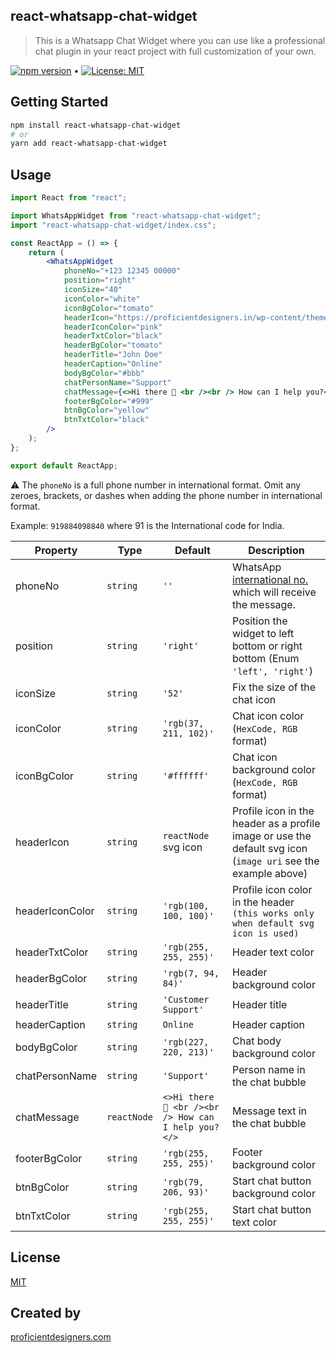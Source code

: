 ## react-whatsapp-chat-widget

> This is a Whatsapp Chat Widget where you can use like a professional chat plugin in your react project with full customization of your own.

[![npm version](https://badge.fury.io/js/react-whatsapp-chat-widget.svg)](https://www.npmjs.com/package/react-whatsapp-chat-widget) &bull; [![License: MIT](https://img.shields.io/badge/License-MIT-yellow.svg)](https://github.com/proficientdesigners/react-whatsapp-chat-widget/blob/master/LICENSE)

## Getting Started

```bash
npm install react-whatsapp-chat-widget
# or
yarn add react-whatsapp-chat-widget
```

## Usage

```jsx
import React from "react";

import WhatsAppWidget from "react-whatsapp-chat-widget";
import "react-whatsapp-chat-widget/index.css";

const ReactApp = () => {
	return (
		<WhatsAppWidget
			phoneNo="+123 12345 00000"
			position="right"
			iconSize="40"
			iconColor="white"
			iconBgColor="tomato"
			headerIcon="https://proficientdesigners.in/wp-content/themes/pd/img/logo-new.png"
			headerIconColor="pink"
			headerTxtColor="black"
			headerBgColor="tomato"
			headerTitle="John Doe"
			headerCaption="Online"
			bodyBgColor="#bbb"
			chatPersonName="Support"
			chatMessage={<>Hi there 👋 <br /><br /> How can I help you?</>}
			footerBgColor="#999"
			btnBgColor="yellow"
			btnTxtColor="black"
		/>
	);
};

export default ReactApp;
```

⚠️ The `phoneNo` is a full phone number in international format. Omit any zeroes, brackets, or dashes when adding the phone number in international format.

Example: `919884098840` where 91 is the International code for India.


| Property        | Type        | Default                                            | Description                                                                                                                                      |
| --------------- | ----------- | -------------------------------------------------- | ------------------------------------------------------------------------------------------------------------------------------------------------ |
| phoneNo         | `string`    | `''`                                               | WhatsApp [international no.](https://faq.whatsapp.com/general/contacts/how-to-add-an-international-phone-number) which will receive the message. |
| position        | `string`    | `'right'`                                          | Position the widget to left bottom or right bottom (Enum `'left', 'right'`)                                                                      |
| iconSize        | `string`    | `'52'`                                             | Fix the size of the chat icon                                                                                                                    |
| iconColor       | `string`    | `'rgb(37, 211, 102)'`                              | Chat icon color (`HexCode, RGB` format)                                                                                                          |
| iconBgColor     | `string`    | `'#ffffff'`                                        | Chat icon background color (`HexCode, RGB` format)                                                                                               |
| headerIcon      | `string`    | `reactNode` svg icon                               | Profile icon in the header as a profile image or use the default svg icon (`image uri` see the example above)                                    |
| headerIconColor | `string`    | `'rgb(100, 100, 100)'`                             | Profile icon color in the header `(this works only when default svg icon is used)`                                                               |
| headerTxtColor  | `string`    | `'rgb(255, 255, 255)'`                             | Header text color                                                                                                                                |
| headerBgColor   | `string`    | `'rgb(7, 94, 84)'`                                 | Header background color                                                                                                                          |
| headerTitle     | `string`    | `'Customer Support'`                               | Header title                                                                                                                                     |
| headerCaption   | `string`    | `Online`                                           | Header caption                                                                                                                                   |
| bodyBgColor     | `string`    | `'rgb(227, 220, 213)'`                             | Chat body background color                                                                                                                       |
| chatPersonName  | `string`    | `'Support'`                                        | Person name in the chat bubble                                                                                                                   |
| chatMessage     | `reactNode` | `<>Hi there 👋 <br /><br /> How can I help you?</>` | Message text in the chat bubble                                                                                                                  |
| footerBgColor   | `string`    | `'rgb(255, 255, 255)'`                             | Footer background color                                                                                                                          |
| btnBgColor      | `string`    | `'rgb(79, 206, 93)'`                               | Start chat button background color                                                                                                               |
| btnTxtColor     | `string`    | `'rgb(255, 255, 255)'`                             | Start chat button text color                                                                                                                     |


## License

[MIT](https://github.com/proficientdesigners/react-whatsapp-chat-widget/blob/master/LICENSE)

## Created by

[proficientdesigners.com](https://proficientdesigners.com/)